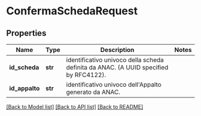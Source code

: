 # ConfermaSchedaRequest

## Properties
Name | Type | Description | Notes
------------ | ------------- | ------------- | -------------
**id_scheda** | **str** | identificativo univoco della scheda definita da ANAC. (A UUID specified by RFC4122). | 
**id_appalto** | **str** | identificativo univoco dell&#x27;Appalto generato da ANAC. | 

[[Back to Model list]](../README.md#documentation-for-models) [[Back to API list]](../README.md#documentation-for-api-endpoints) [[Back to README]](../README.md)

